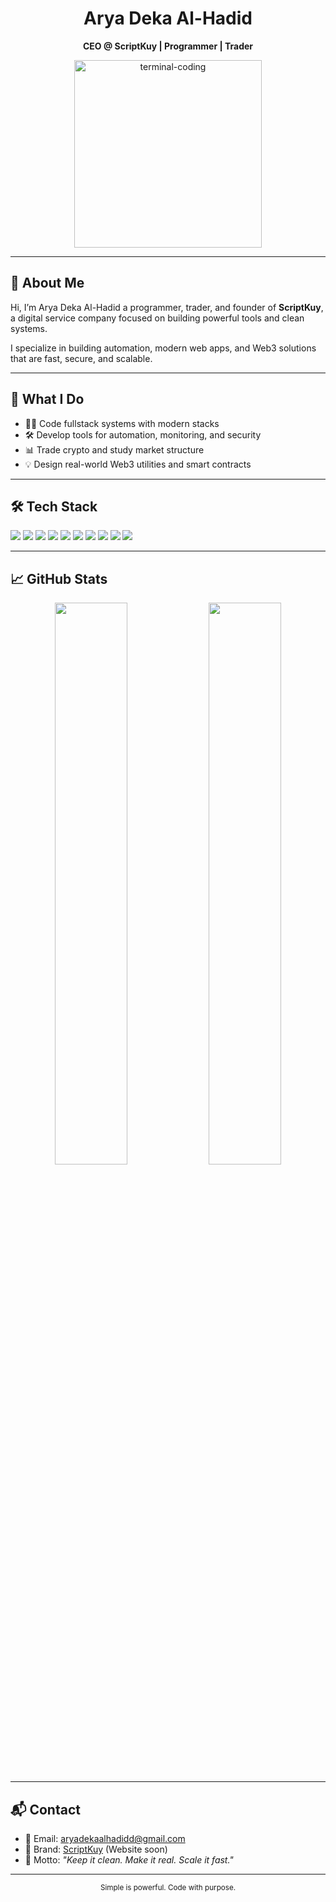 <h1 align="center">Arya Deka Al-Hadid</h1>
<p align="center"><strong>CEO @ ScriptKuy | Programmer | Trader</strong></p>

<p align="center">
  <img src="https://media.githubusercontent.com/media/keenaaassets/branding/main/terminal-clean.gif" width="300" alt="terminal-coding" />
</p>

---

## 👋 About Me

Hi, I’m Arya Deka Al-Hadid a programmer, trader, and founder of **ScriptKuy**,  
a digital service company focused on building powerful tools and clean systems.

I specialize in building automation, modern web apps, and Web3 solutions that are fast, secure, and scalable.

---

## 🧠 What I Do

- 👨‍💻 Code fullstack systems with modern stacks  
- 🛠 Develop tools for automation, monitoring, and security  
- 📊 Trade crypto and study market structure  
- 💡 Design real-world Web3 utilities and smart contracts

---

## 🛠️ Tech Stack

<p align="left">
  <img src="https://img.shields.io/badge/Solidity-363636?style=flat&logo=solidity" />
  <img src="https://img.shields.io/badge/Python-3776AB?style=flat&logo=python&logoColor=white" />
  <img src="https://img.shields.io/badge/JavaScript-F7DF1E?style=flat&logo=javascript&logoColor=black" />
  <img src="https://img.shields.io/badge/TypeScript-3178C6?style=flat&logo=typescript&logoColor=white" />
  <img src="https://img.shields.io/badge/React-61DAFB?style=flat&logo=react&logoColor=black" />
  <img src="https://img.shields.io/badge/Next.js-000000?style=flat&logo=next.js&logoColor=white" />
  <img src="https://img.shields.io/badge/Node.js-339933?style=flat&logo=nodedotjs&logoColor=white" />
  <img src="https://img.shields.io/badge/Express-000000?style=flat&logo=express&logoColor=white" />
  <img src="https://img.shields.io/badge/Tailwind_CSS-38B2AC?style=flat&logo=tailwind-css&logoColor=white" />
  <img src="https://img.shields.io/badge/Sass-CC6699?style=flat&logo=sass&logoColor=white" />
</p>

---

## 📈 GitHub Stats

<p align="center">
  <img src="https://github-readme-stats.vercel.app/api?username=Keenaanash0&show_icons=true&hide_border=true&theme=default" width="48%" />
  <img src="https://github-readme-streak-stats.herokuapp.com/?user=Keenaanash0&hide_border=true&theme=default" width="48%" />
</p>

---

## 📬 Contact

- 📧 Email: aryadekaalhadidd@gmail.com  
- 🏢 Brand: [ScriptKuy](#) (Website soon)  
- 🧠 Motto: *"Keep it clean. Make it real. Scale it fast."*

---

<p align="center">
  <sub>Simple is powerful. Code with purpose.</sub>
</p>
